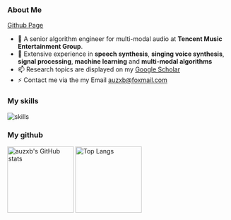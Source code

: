 ### About Me

[Github Page](https://auzxb.github.io/)

- 👋 A senior algorithm engineer for multi-modal audio at **Tencent Music Entertainment Group**. 
- 🔭 Extensive experience in **speech synthesis**, **singing voice synthesis**, **signal processing**, **machine learning** and **multi-modal algorithms**
- 📫 Research topics are displayed on my [Google Scholar](https://scholar.google.com/citations?user=a-crUqgAAAAJ&hl=zh-CN)
- ⚡ Contact me via the my Email <auzxb@foxmail.com>

### My skills

![skills](https://skillicons.dev/icons?i=python,pytorch,tensorflow,audition,docker,fastapi,vscode,discord)

### My github

<img src="https://github-readme-stats-one-bice.vercel.app/api?username=auzxb&count_private=true&show_icons=true&include_all_commits=true&role=OWNER,ORGANIZATION_MEMBER,COLLABORATOR" alt="auzxb's GitHub stats" height="150px" /> <img src="https://github-readme-stats-one-bice.vercel.app/api/top-langs/?username=auzxb&layout=compact&langs_count=8&role=OWNER,COLLABORATOR" alt="Top Langs" height="150px" />
